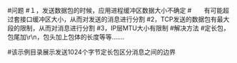 #问题
#１，发送数据包的时候，应用进程缓冲区数据大小不确定
#　　有可能超过套接口缓冲区大小，从而对发送的消息进行分割
#2，TCP发送的数据包有最大段的限制，从而对消息进行分割
#3，IP层MTU大小有限制
#解决方法
#定长包，包尾加\r\n，包头加上包体的长度等等.......

#该示例目录展示发送1024个字节定长包区分消息之间的边界